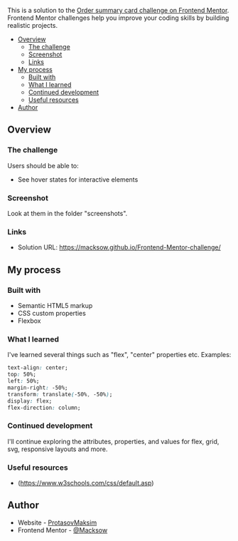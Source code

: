 This is a solution to the [Order summary card challenge on Frontend Mentor](https://www.frontendmentor.io/challenges/order-summary-component-QlPmajDUj). Frontend Mentor challenges help you improve your coding skills by building realistic projects.

- [Overview](#overview)
  - [The challenge](#the-challenge)
  - [Screenshot](#screenshot)
  - [Links](#links)
- [My process](#my-process)
  - [Built with](#built-with)
  - [What I learned](#what-i-learned)
  - [Continued development](#continued-development)
  - [Useful resources](#useful-resources)
- [Author](#author)

## Overview

### The challenge

Users should be able to:

- See hover states for interactive elements

### Screenshot

Look at them in the folder "screenshots".

### Links

- Solution URL: https://macksow.github.io/Frontend-Mentor-challenge/

## My process

### Built with

- Semantic HTML5 markup
- CSS custom properties
- Flexbox

### What I learned

I've learned several things such as "flex", "center" properties etc. Examples:

```css
text-align: center;
top: 50%;
left: 50%;
margin-right: -50%;
transform: translate(-50%, -50%);
display: flex;
flex-direction: column;
```

### Continued development

I'll continue exploring the attributes, properties, and values for flex, grid, svg, responsive layouts and more.

### Useful resources

- (https://www.w3schools.com/css/default.asp)

## Author

- Website - [ProtasovMaksim](https://macksow.github.io/fs/)
- Frontend Mentor - [@Macksow](https://www.frontendmentor.io/profile/Macksow)
